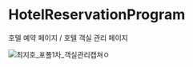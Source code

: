 # HotelReservationProgram

호텔 예약 페이지 / 호텔 객실 관리 페이지


![최지호_포폴1차_객실관리캡쳐](https://user-images.githubusercontent.com/64591598/173738241-911c5345-3ff8-4fe1-a611-1ea722dd2a70.PNG)ㅇ
